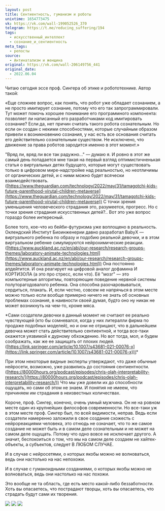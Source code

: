 ```yaml
---
layout: post
title: Сентиентность, гуманизм и роботы
unixtime: 1654773475
vk: https://vk.com/wall-199052526_370
telegram: https://t.me/reducing_suffering/194
tags:
  - искусственный_интеллект
  - сознание_и_сентиентность
meta_tags:
  - репосты
source:
  - Антинатализм и женщина
original: https://vk.com/wall-206149756_441
original_date:
  - 2022.06.04
---
```

Читаю сегодня эссе проф. Сингера об этике и робототехнике. Автор такой:

«Еще сложнее вопрос, как понять, что робот уже обладает сознанием, а не просто имитирует сознание, потому что его так запрограммировали. Тут может помочь хорошее понимание его программного компонента: позволяет ли написанный его разработчиками код имитировать сознание? Если да, нет причин считать такого робота сознательным. Но если он создан с некими способностями, которые случайным образом привели к возникновению сознания, у нас есть все основания считать его действительно сознательным существом. Не исключено, что движение за права роботов зародится именно в этот момент.»

"Вряд ли, вряд ли все так радужно..." — думаю я. И ровно в этот же самый день попадается мне такая на первый взгляд оптимистичненькая статья о виртуальных детях будущего, которые могут существовать только в цифровом мире-надстройке над реальностью, но неотличимы от органических детей, и с ними можно будет всячески взаимодействовать. ([https://www.theguardian.com/technology/2022/may/31/tamagotchi-kids-future-parenthood-virutal-children-metaverse](https://www.theguardian.com/technology/2022/may/31/tamagotchi-kids-future-parenthood-virutal-children-metaverse)) С точки зрения уменьшения человеческого страдания это, разумеется, прогресс. Но с точки зрения страдания искусственных детей?.. Вот это уже вопрос гораздо более интересный.

Более того, кое-что из бейби-футуризма уже воплощено в реальность. Оклендский Институт Биоинженерии давно разработал BabyX — виртуального ребенка по образу и подобию реальной девочки, и в этом виртуальном ребенке симулируются нейрохимические реакции. ([https://www.auckland.ac.nz/en/abi/our-research/research-groups-themes/laboratory-animate-technologies.html](https://www.auckland.ac.nz/en/abi/our-research/research-groups-themes/laboratory-animate-technologies.html)) Она постоянно апдейтится. И она реагирует на цифровой аналог дофамина И КОРТИЗОЛА (а это про стресс, если что). Её "мозг" — это компьютерные алгоритмы, повторяющие поведение нервной системы полуторагодовалого ребенка. Она способна разочаровываться, сердиться, плакать. И, если честно, совсем не напрячься в этом месте можно только если вообще примерно ничего не знать об основных проблемах сознания, в наивности своей думая, будто оно ну никак не может возникнуть на чем-то, кроме мяса. 

\*Сами создатели девочки в данный момент не считают ее реально чувствующей (кто бы сомневался, когда у них литералли фирма по продаже подобных моделей), но и они не отрицают, что в дальнейшем девочка может стать действительно сентиентной, и тогда все-таки окажется уязвимой к дурному обхождению. Но вот тогда, мол, и будем соображать, как же ее защищать от плохих людей. ([https://link.springer.com/article/10.1007/s43681-021-00076-x](https://link.springer.com/article/10.1007/s43681-021-00076-x))\*

При этом некоторые видные эксперты  утверждают, что даже обычные нейросети, возможно, уже развились до состояния сентиентности. ([https://80000hours.org/podcast/episodes/chris-olah-interpretability-research/](https://80000hours.org/podcast/episodes/chris-olah-interpretability-research/)) Что мы уже довели их до способности ощущать, но сами об этом не знаем. И понятия не имеем, что причиняем им страдания в неизвестных количествах.

Короче, проф. Сингер, конечно, очень умный мужчина. Он не на ровном месте один из крупнейших философов современности. Но все-таки уж в этом месте проф. Сингер был, по всей видимости, неправ. Ведь если создатели намеренно заложили в свое создание схожесть с нейрореакциями человека, это отнюдь не означает, что то же самое создание не может быть и в самом деле сознательным и не может на самом деле ощущать. Потому что одно вовсе не исключает другого. А значит, беспокоиться о том, что мы на самом деле создаем не хайтек-объекты, а субъектов, следует В ЛЮБОМ СЛУЧАЕ. 

И в случае с нейросетями, о которых якобы можно не волноваться, ведь они настолько на нас непохожи.

И в случае с гуманоидными созданиями, о которых якобы можно не волноваться, ведь они настолько на нас похожи.

Это вообще не та область, где есть место какой-либо беззаботности.  Хоть вы опасаетесь, что пострадают творцы, хоть вы опасаетесь, что страдать будут сами их творения.

![](https://sun9-28.userapi.com/impg/ar1CxIgLhlh0t5sVPEQgxfDj6i7_gRnmzKhdOQ/t2qR2VQou5o.jpg?size=634x333&quality=95&sign=f06c6c459eccec0ae5e6406633fa088b&type=album)
![](https://sun9-2.userapi.com/impg/Kc4cNi8NZNrFvKpmS-I1wA1orZE-nhp3tNODog/EFlrvKcykyE.jpg?size=634x423&quality=95&sign=7b0d8a6f6c429a3d27b58f0ecb8cfc95&type=album)
![](https://sun9-59.userapi.com/impg/dI7ieCk9HIsTJEm72mnn8L7cFphl3I1dO2rBWQ/Dn-hKN6W7Hw.jpg?size=634x417&quality=95&sign=4a6f2e87992f65b276080124e8de7d35&type=album)